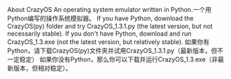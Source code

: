 About CrazyOS
An operating system emulator written in Python.一个用Python编写的操作系统模拟器。
If you have Python, download the CrazyOS(py) folder and try CrazyOS_1.3.1.py (the latest version, but not necessarily stable).
If you don't have Python, download and run CrazyOS_1.3.exe (not the latest version, but relatively stable).
如果你有Python，请下载CrazyOS(py)文件夹并试用CrazyOS_1.3.1.py（最新版本，但不一定稳定）
如果你没有Python，那么你可以下载并运行CrazyOS_1.3.exe（非最新版本，但相对稳定）。
